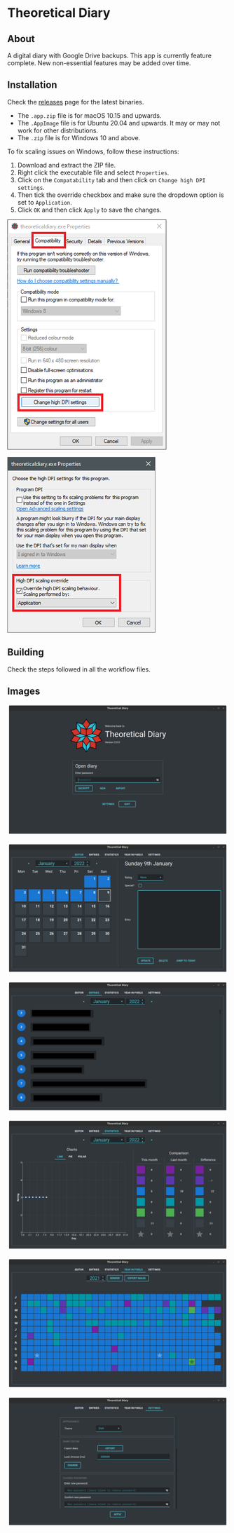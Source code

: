 # Theoretical Diary
## About

A digital diary with Google Drive backups. This app is currently feature complete. New non-essential features may be added over time.
## Installation

Check the [releases](https://github.com/someretical/TheoreticalDiary/releases) page for the latest binaries.

- The `.app.zip` file is for macOS 10.15 and upwards.
- The `.AppImage` file is for Ubuntu 20.04 and upwards. It may or may not work for other distributions.
- The `.zip` file is for Windows 10 and above.

To fix scaling issues on Windows, follow these instructions:

1. Download and extract the ZIP file.
2. Right click the executable file and select `Properties`.
3. Click on the `Compatability` tab and then click on `Change high DPI settings`.
4. Then tick the override checkbox and make sure the dropdown option is set to `Application`.
5. Click `OK` and then click `Apply` to save the changes.

![](images/readme/windows_compat_1.png)

![](images/readme/windows_compat_2.png)
## Building

Check the steps followed in all the workflow files.
## Images

![](images/readme/main_menu.png)

![](images/readme/editor.png)

![](images/readme/entry_list.png)

![](images/readme/statistics.png)

![](images/readme/pixels.png)

![](images/readme/settings.png)